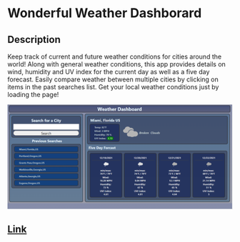 # Wonderful Weather Dashborard

## Description  
Keep track of current and future weather conditions for cities around the world! Along with general weather conditions, this app provides details on wind, humidity and UV index for the current day as well as a five day forecast. Easily compare weather between multiple cities by clicking on items in the past searches list. Get your local weather conditions just by loading the page!

![](screenshot.png)
## [Link](https://chriskurz098.github.io/Weather-Dashborard/)

